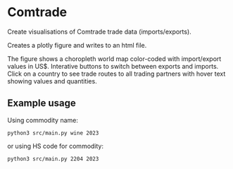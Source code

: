 # Comtrade

Create visualisations of Comtrade trade data (imports/exports).

Creates a plotly figure and writes to an html file.

The figure shows a choropleth world map color-coded with import/export values in US$. Interative buttons to switch between exports and imports. Click on a country to see trade routes to all trading partners with hover text showing values and quantities. 

## Example usage

Using commodity name:
```
python3 src/main.py wine 2023
```
or using HS code for commodity: 
```
python3 src/main.py 2204 2023
```
